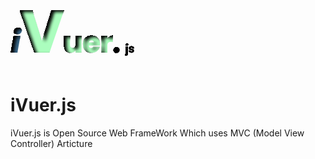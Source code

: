 <svg width="199" height="123" viewBox="0 0 199 123" fill="none" xmlns="http://www.w3.org/2000/svg">
              <g style="mix-blend-mode:darken" filter="url(#filter0_i)">
              <path d="M10.9962 65.768C9.33225 65.768 8.02025 65.368 7.06025 64.568C6.13225 63.768 5.66825 62.728 5.66825 61.448C5.66825 60.328 5.97225 59.288 6.58025 58.328C7.18825 57.368 8.03625 56.616 9.12425 56.072C10.2442 55.496 11.4762 55.208 12.8202 55.208C14.4522 55.208 15.7322 55.624 16.6603 56.456C17.6203 57.256 18.1003 58.312 18.1003 59.624C18.1003 60.744 17.7962 61.768 17.1882 62.696C16.5802 63.624 15.7322 64.376 14.6442 64.952C13.5562 65.496 12.3402 65.768 10.9962 65.768ZM15.8923 67.928L11.0922 95H0.436249L5.23625 67.928H15.8923Z" fill="#396788"/>
              <path d="M85.697 27.32L62.369 95H38.273L14.849 27.32H35.009L50.369 76.184L65.633 27.32H85.697ZM113.544 68.072V95H104.088V91.16C103.288 92.376 102.184 93.368 100.776 94.136C99.3678 94.872 97.7517 95.24 95.9277 95.24C92.7917 95.24 90.3117 94.216 88.4877 92.168C86.6957 90.088 85.7997 87.272 85.7997 83.72V68.072H95.1597V82.52C95.1597 84.056 95.5597 85.272 96.3597 86.168C97.1917 87.032 98.2797 87.464 99.6237 87.464C101 87.464 102.088 87.032 102.888 86.168C103.688 85.272 104.088 84.056 104.088 82.52V68.072H113.544ZM143.186 81.224C143.186 81.96 143.138 82.696 143.042 83.432H125.234C125.33 84.904 125.73 86.008 126.434 86.744C127.17 87.448 128.098 87.8 129.218 87.8C130.786 87.8 131.906 87.096 132.578 85.688H142.61C142.194 87.544 141.378 89.208 140.162 90.68C138.978 92.12 137.474 93.256 135.65 94.088C133.826 94.92 131.81 95.336 129.602 95.336C126.946 95.336 124.578 94.776 122.498 93.656C120.45 92.536 118.834 90.936 117.65 88.856C116.498 86.776 115.922 84.328 115.922 81.512C115.922 78.696 116.498 76.264 117.65 74.216C118.802 72.136 120.402 70.536 122.45 69.416C124.53 68.296 126.914 67.736 129.602 67.736C132.258 67.736 134.61 68.28 136.658 69.368C138.706 70.456 140.306 72.024 141.458 74.072C142.61 76.088 143.186 78.472 143.186 81.224ZM133.586 78.872C133.586 77.72 133.202 76.824 132.434 76.184C131.666 75.512 130.706 75.176 129.554 75.176C128.402 75.176 127.458 75.496 126.722 76.136C125.986 76.744 125.506 77.656 125.282 78.872H133.586ZM155.004 72.824C156.06 71.288 157.34 70.072 158.844 69.176C160.348 68.28 161.964 67.832 163.692 67.832V77.864H161.052C159.004 77.864 157.484 78.264 156.492 79.064C155.5 79.864 155.004 81.256 155.004 83.24V95H145.596V68.072H155.004V72.824Z" fill="#ABFFBE"/>
              <path d="M169.753 95.384C168.313 95.384 167.129 94.968 166.201 94.136C165.305 93.272 164.857 92.216 164.857 90.968C164.857 89.688 165.305 88.616 166.201 87.752C167.129 86.888 168.313 86.456 169.753 86.456C171.161 86.456 172.313 86.888 173.209 87.752C174.137 88.616 174.601 89.688 174.601 90.968C174.601 92.216 174.137 93.272 173.209 94.136C172.313 94.968 171.161 95.384 169.753 95.384ZM186.422 83.912C185.882 83.912 185.438 83.756 185.09 83.444C184.754 83.12 184.586 82.724 184.586 82.256C184.586 81.776 184.754 81.38 185.09 81.068C185.438 80.744 185.882 80.582 186.422 80.582C186.95 80.582 187.382 80.744 187.718 81.068C188.066 81.38 188.24 81.776 188.24 82.256C188.24 82.724 188.066 83.12 187.718 83.444C187.382 83.756 186.95 83.912 186.422 83.912ZM187.97 96.296C187.97 97.532 187.658 98.42 187.034 98.96C186.41 99.512 185.54 99.788 184.424 99.788H183.218V97.178H183.956C184.292 97.178 184.532 97.112 184.676 96.98C184.82 96.848 184.892 96.632 184.892 96.332V84.956H187.97V96.296ZM193.729 95.144C192.853 95.144 192.073 94.994 191.389 94.694C190.705 94.394 190.165 93.986 189.769 93.47C189.373 92.942 189.151 92.354 189.103 91.706H192.145C192.181 92.054 192.343 92.336 192.631 92.552C192.919 92.768 193.273 92.876 193.693 92.876C194.077 92.876 194.371 92.804 194.575 92.66C194.791 92.504 194.899 92.306 194.899 92.066C194.899 91.778 194.749 91.568 194.449 91.436C194.149 91.292 193.663 91.136 192.991 90.968C192.271 90.8 191.671 90.626 191.191 90.446C190.711 90.254 190.297 89.96 189.949 89.564C189.601 89.156 189.427 88.61 189.427 87.926C189.427 87.35 189.583 86.828 189.895 86.36C190.219 85.88 190.687 85.502 191.299 85.226C191.923 84.95 192.661 84.812 193.513 84.812C194.773 84.812 195.763 85.124 196.483 85.748C197.215 86.372 197.635 87.2 197.743 88.232H194.899C194.851 87.884 194.695 87.608 194.431 87.404C194.179 87.2 193.843 87.098 193.423 87.098C193.063 87.098 192.787 87.17 192.595 87.314C192.403 87.446 192.307 87.632 192.307 87.872C192.307 88.16 192.457 88.376 192.757 88.52C193.069 88.664 193.549 88.808 194.197 88.952C194.941 89.144 195.547 89.336 196.015 89.528C196.483 89.708 196.891 90.008 197.239 90.428C197.599 90.836 197.785 91.388 197.797 92.084C197.797 92.672 197.629 93.2 197.293 93.668C196.969 94.124 196.495 94.484 195.871 94.748C195.259 95.012 194.545 95.144 193.729 95.144Z" fill="black"/>
              </g>
              <a href="mailto:aciforcharles@gmail.com">
              <rect fill="black" fill-opacity="0" x="0.436249" y="-10.5" width="198.134" height="144"/>
              </a>
              <defs>
              <filter id="filter0_i" x="0.436249" y="27.32" width="202.36" height="75.468" filterUnits="userSpaceOnUse" color-interpolation-filters="sRGB">
              <feFlood flood-opacity="0" result="BackgroundImageFix"/>
              <feBlend mode="normal" in="SourceGraphic" in2="BackgroundImageFix" result="shape"/>
              <feColorMatrix in="SourceAlpha" type="matrix" values="0 0 0 0 0 0 0 0 0 0 0 0 0 0 0 0 0 0 127 0" result="hardAlpha"/>
              <feOffset dx="5" dy="3"/>
              <feGaussianBlur stdDeviation="2.5"/>
              <feComposite in2="hardAlpha" operator="arithmetic" k2="-1" k3="1"/>
              <feColorMatrix type="matrix" values="0 0 0 0 0 0 0 0 0 0 0 0 0 0 0 0 0 0 1 0"/>
              <feBlend mode="normal" in2="shape" result="effect1_innerShadow"/>
              </filter>
              </defs>
              </svg>

# iVuer.js

<p>iVuer.js is Open Source Web FrameWork Which uses MVC (Model View Controller) Articture</p>
